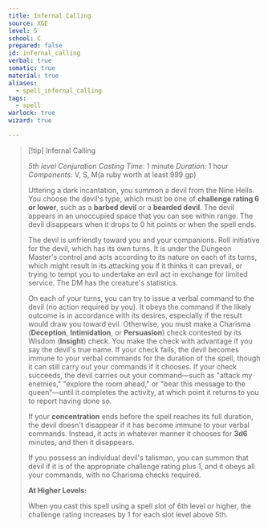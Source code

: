 ```yaml
---
title: Infernal Calling
source: XGE
level: 5
school: C
prepared: false
id: infernal_calling
verbal: true
somatic: true
material: true
aliases:
  - spell_infernal_calling
tags:
  - spell
warlock: true
wizard: true

---
```

>[!tip] Infernal Calling
>
> *5th level Conjuration*
> *Casting Time:* 1 minute
> *Duration:* 1 hour
> *Components:* V, S, M(a ruby worth at least 999 gp)
>
>Uttering a dark incantation, you summon a devil from the Nine Hells. You choose the devil's type, which must be one of **challenge rating 6 or lower**, such as a **barbed devil** or a **bearded devil**. The devil appears in an unoccupied space that you can see within range. The devil disappears when it drops to 0 hit points or when the spell ends.
>
>The devil is unfriendly toward you and your companions. Roll initiative for the devil, which has its own turns. It is under the Dungeon Master's control and acts according to its nature on each of its turns, which might result in its attacking you if it thinks it can prevail, or trying to tempt you to undertake an evil act in exchange for limited service. The DM has the creature's statistics.
>
>On each of your turns, you can try to issue a verbal command to the devil (no action required by you). It obeys the command if the likely outcome is in accordance with its desires, especially if the result would draw you toward evil. Otherwise, you must make a Charisma (**Deception**, **Intimidation**, or **Persuasion**) check contested by its Wisdom (**Insight**) check. You make the check with advantage if you say the devil's true name. If your check fails, the devil becomes immune to your verbal commands for the duration of the spell, though it can still carry out your commands if it chooses. If your check succeeds, the devil carries out your command—such as "attack my enemies," "explore the room ahead," or "bear this message to the queen"—until it completes the activity, at which point it returns to you to report having done so.
>
>If your **concentration** ends before the spell reaches its full duration, the devil doesn't disappear if it has become immune to your verbal commands. Instead, it acts in whatever manner it chooses for **3d6** minutes, and then it disappears.
>
>If you possess an individual devil's talisman, you can summon that devil if it is of the appropriate challenge rating plus 1, and it obeys all your commands, with no Charisma checks required.
>
>**At Higher Levels:**
>
>When you cast this spell using a spell slot of 6th level or higher, the challenge rating increases by 1 for each slot level above 5th.
>

